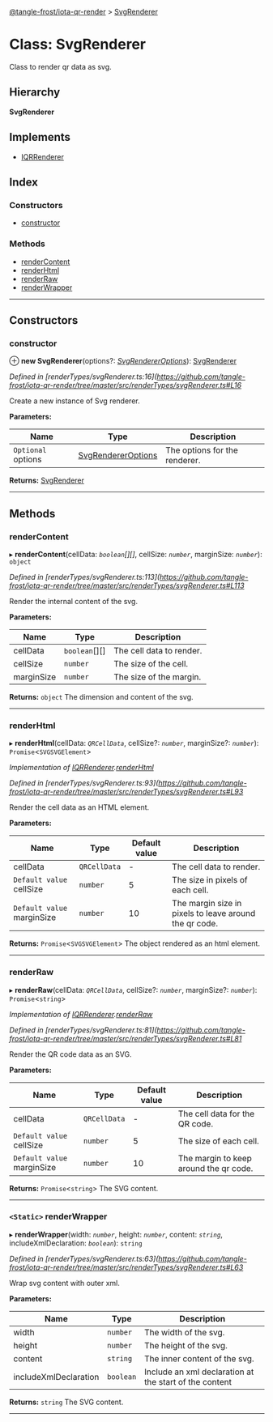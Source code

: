[@tangle-frost/iota-qr-render](../README.md) > [SvgRenderer](../classes/svgrenderer.md)

# Class: SvgRenderer

Class to render qr data as svg.

## Hierarchy

**SvgRenderer**

## Implements

* [IQRRenderer](../interfaces/iqrrenderer.md)

## Index

### Constructors

* [constructor](svgrenderer.md#constructor)

### Methods

* [renderContent](svgrenderer.md#rendercontent)
* [renderHtml](svgrenderer.md#renderhtml)
* [renderRaw](svgrenderer.md#renderraw)
* [renderWrapper](svgrenderer.md#renderwrapper)

---

## Constructors

<a id="constructor"></a>

###  constructor

⊕ **new SvgRenderer**(options?: *[SvgRendererOptions](svgrendereroptions.md)*): [SvgRenderer](svgrenderer.md)

*Defined in [renderTypes/svgRenderer.ts:16](https://github.com/tangle-frost/iota-qr-render/tree/master/src/renderTypes/svgRenderer.ts#L16*

Create a new instance of Svg renderer.

**Parameters:**

| Name | Type | Description |
| ------ | ------ | ------ |
| `Optional` options | [SvgRendererOptions](svgrendereroptions.md) |  The options for the renderer. |

**Returns:** [SvgRenderer](svgrenderer.md)

___

## Methods

<a id="rendercontent"></a>

###  renderContent

▸ **renderContent**(cellData: *`boolean`[][]*, cellSize: *`number`*, marginSize: *`number`*): `object`

*Defined in [renderTypes/svgRenderer.ts:113](https://github.com/tangle-frost/iota-qr-render/tree/master/src/renderTypes/svgRenderer.ts#L113*

Render the internal content of the svg.

**Parameters:**

| Name | Type | Description |
| ------ | ------ | ------ |
| cellData | `boolean`[][] |  The cell data to render. |
| cellSize | `number` |  The size of the cell. |
| marginSize | `number` |  The size of the margin. |

**Returns:** `object`
The dimension and content of the svg.

___
<a id="renderhtml"></a>

###  renderHtml

▸ **renderHtml**(cellData: *`QRCellData`*, cellSize?: *`number`*, marginSize?: *`number`*): `Promise`<`SVGSVGElement`>

*Implementation of [IQRRenderer](../interfaces/iqrrenderer.md).[renderHtml](../interfaces/iqrrenderer.md#renderhtml)*

*Defined in [renderTypes/svgRenderer.ts:93](https://github.com/tangle-frost/iota-qr-render/tree/master/src/renderTypes/svgRenderer.ts#L93*

Render the cell data as an HTML element.

**Parameters:**

| Name | Type | Default value | Description |
| ------ | ------ | ------ | ------ |
| cellData | `QRCellData` | - |  The cell data to render. |
| `Default value` cellSize | `number` | 5 |  The size in pixels of each cell. |
| `Default value` marginSize | `number` | 10 |  The margin size in pixels to leave around the qr code. |

**Returns:** `Promise`<`SVGSVGElement`>
The object rendered as an html element.

___
<a id="renderraw"></a>

###  renderRaw

▸ **renderRaw**(cellData: *`QRCellData`*, cellSize?: *`number`*, marginSize?: *`number`*): `Promise`<`string`>

*Implementation of [IQRRenderer](../interfaces/iqrrenderer.md).[renderRaw](../interfaces/iqrrenderer.md#renderraw)*

*Defined in [renderTypes/svgRenderer.ts:81](https://github.com/tangle-frost/iota-qr-render/tree/master/src/renderTypes/svgRenderer.ts#L81*

Render the QR code data as an SVG.

**Parameters:**

| Name | Type | Default value | Description |
| ------ | ------ | ------ | ------ |
| cellData | `QRCellData` | - |  The cell data for the QR code. |
| `Default value` cellSize | `number` | 5 |  The size of each cell. |
| `Default value` marginSize | `number` | 10 |  The margin to keep around the qr code. |

**Returns:** `Promise`<`string`>
The SVG content.

___
<a id="renderwrapper"></a>

### `<Static>` renderWrapper

▸ **renderWrapper**(width: *`number`*, height: *`number`*, content: *`string`*, includeXmlDeclaration: *`boolean`*): `string`

*Defined in [renderTypes/svgRenderer.ts:63](https://github.com/tangle-frost/iota-qr-render/tree/master/src/renderTypes/svgRenderer.ts#L63*

Wrap svg content with outer xml.

**Parameters:**

| Name | Type | Description |
| ------ | ------ | ------ |
| width | `number` |  The width of the svg. |
| height | `number` |  The height of the svg. |
| content | `string` |  The inner content of the svg. |
| includeXmlDeclaration | `boolean` |  Include an xml declaration at the start of the content |

**Returns:** `string`
The SVG content.

___


